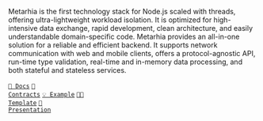 Metarhia is the first technology stack for Node.js scaled with threads, offering ultra-lightweight workload isolation. It is optimized for high-intensive data exchange, rapid development, clean architecture, and easily understandable domain-specific code. Metarhia provides an all-in-one solution for a reliable and efficient backend. It supports network communication with web and mobile clients, offers a protocol-agnostic API, run-time type validation, real-time and in-memory data processing, and both stateful and stateless services.

<code>[📖 Docs](https://github.com/metarhia/Docs)</code>
<code>[🤝 Contracts](https://github.com/metarhia/Contracts)</code>
<code>[💡 Example](https://github.com/metarhia/Example)</code>
<code>[🧑‍🔧 Template](https://github.com/metarhia/Template)</code>
<code>[🎤 Presentation](https://youtu.be/PHyl4b8Fj5A)</code>
